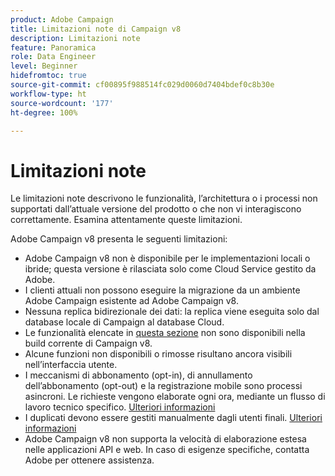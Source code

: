 ```yaml
---
product: Adobe Campaign
title: Limitazioni note di Campaign v8
description: Limitazioni note
feature: Panoramica
role: Data Engineer
level: Beginner
hidefromtoc: true
source-git-commit: cf00895f988514fc029d0060d7404bdef0c8b30e
workflow-type: ht
source-wordcount: '177'
ht-degree: 100%

---
```


# Limitazioni note

Le limitazioni note descrivono le funzionalità, l’architettura o i processi non supportati dall’attuale versione del prodotto o che non vi interagiscono correttamente. Esamina attentamente queste limitazioni.

Adobe Campaign v8 presenta le seguenti limitazioni:

* Adobe Campaign v8 non è disponibile per le implementazioni locali o ibride; questa versione è rilasciata solo come Cloud Service gestito da Adobe.
* I clienti attuali non possono eseguire la migrazione da un ambiente Adobe Campaign esistente ad Adobe Campaign v8.
* Nessuna replica bidirezionale dei dati: la replica viene eseguita solo dal database locale di Campaign al database Cloud.
* Le funzionalità elencate in [questa sezione](capability-matrix.md#gs-unavailable-features) non sono disponibili nella build corrente di Campaign v8.
* Alcune funzioni non disponibili o rimosse risultano ancora visibili nell’interfaccia utente.
* I meccanismi di abbonamento (opt-in), di annullamento dell’abbonamento (opt-out) e la registrazione mobile sono processi asincroni. Le richieste vengono elaborate ogni ora, mediante un flusso di lavoro tecnico specifico. [Ulteriori informazioni](../config/replication.md#tech-wf)
* I duplicati devono essere gestiti manualmente dagli utenti finali. [Ulteriori informazioni](../dev/keys.md)
* Adobe Campaign v8 non supporta la velocità di elaborazione estesa nelle applicazioni API e web. In caso di esigenze specifiche, contatta Adobe per ottenere assistenza.


